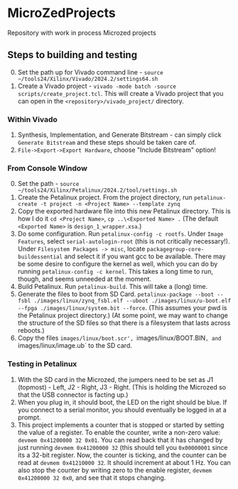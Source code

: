 # MicroZedProjects
Repository with work in process Microzed projects

## Steps to building and testing
0. Set the path up for Vivado command line - `source ~/tools24/Xilinx/Vivado/2024.2/settings64.sh`
1. Create a Vivado project  - `vivado -mode batch -source scripts/create_project.tcl`. This will
  create a Vivado project that you can open in the `<repository>/vivado_project/` directory.

### Within Vivado
1. Synthesis, Implementation, and Generate Bitstream - can simply click `Generate Bitstream` and these steps should be taken care of.
2. `File->Export->Export Hardware`, choose "Include Bitstream" option!

### From Console Window
0. Set the path - `source ~/tools24/Xilinx/Petalinux/2024.2/tool/settings.sh`
1. Create the Petalinux project. From the project directory, run `petalinux-create -t project -n <Project Name> --template zynq`
2. Copy the exported hardware file into this new Petalinux directory. This is how I do it `cd <Project Name>`, `cp ..\<Exported Name> .`
  (The default `<Exported Name>` is `design_1_wrapper.xsa`.)
3. Do some configuration. Run `petalinux-config -c rootfs`. Under `Image Features`, select `serial-autologin-root` (this is not critically necessary!).
  Under `Filesystem Packages -> misc`, locate `packagegroup-core-buildessential` and select it if you want gcc to be available. There may be some desire
  to configure the kernel as well, which you can do by running `petalinux-config -c kernel`. This takes a long time to run, though, and seems unneeded at
  the moment.
5. Build Petalinux. Run `petalinux-build`. This will take a (long) time.
6. Generate the files to boot from SD Card. `petalinux-package --boot --fsbl ./images/linux/zynq_fsbl.elf --uboot ./images/linux/u-boot.elf --fpga ./images/linux/system.bit --force`.
  (This assumes your pwd is the Petalinux project directory.) (At some point, we may want to change the structure of the SD files so that there is a filesystem
  that lasts across reboots.)
7. Copy the files `images/linux/boot.scr', `images/linux/BOOT.BIN`, and `images/linux/image.ub` to the SD card.


### Testing in Petalinux
1. With the SD card in the Microzed, the jumpers need to be set as J1 (topmost) - Left, J2 - Right, J3 - Right. (This is holding the Microzed
  so that the USB connector is facting up.)
2. When you plug in, it should boot, the LED on the right should be blue. If you connect to a serial monitor, you should eventually be logged in at a prompt.
3. This project implements a counter that is stopped or started by setting the value of a register. To enable the counter, write a non-zero value:
   `devmem 0x41200000 32 0x01`. You can read back that it has changed by just running `devmem 0x41200000 32` (this should tell you `0x00000001` since its
   a 32-bit register. Now, the counter is ticking, and the counter can be read at `devmem 0x41210000 32`. It should increment at about 1 Hz. You can
   also stop the counter by writing zero to the enable register, `devmem 0x41200000 32 0x0`, and see that it stops changing.


